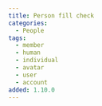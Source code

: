 ```yaml
---
title: Person fill check
categories:
  - People
tags:
  - member
  - human
  - individual
  - avatar
  - user
  - account
added: 1.10.0
---
```

